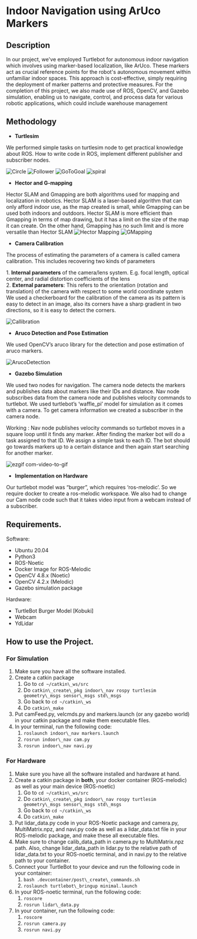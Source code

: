 # ﻿Indoor Navigation using ArUco Markers

## Description

In our project, we've employed Turtlebot for autonomous indoor navigation which involves using marker-based localization, like ArUco. These markers act as crucial reference points for the robot's autonomous movement within unfamiliar indoor spaces. This approach is cost-effective, simply requiring the deployment of marker patterns and protective measures. For the completion of this project, we also made use of ROS, OpenCV, and Gazebo simulation, enabling us to navigate, control, and process data for various robotic applications, which could include warehouse management

## Methodology

- **Turtlesim**

We performed simple tasks on turtlesim node to get practical knowledge about ROS.
How to write code in ROS, implement different publisher and subscriber nodes.

![Circle](https://github.com/shreyaskkk12/Indoor-Navigation-IvLabs/assets/128238705/0b62366a-62af-420b-8637-6cbe254db07c)
![Follower](https://github.com/shreyaskkk12/Indoor-Navigation-IvLabs/assets/128238705/cf1a9fab-80ef-4ff1-b149-fcc0a4eb88d7)
![GoToGoal](https://github.com/shreyaskkk12/Indoor-Navigation-IvLabs/assets/128238705/829176c4-1675-45ef-821f-0036aa4a9588)
![spiral](https://github.com/shreyaskkk12/Indoor-Navigation-IvLabs/assets/128238705/ac06461e-3083-4cb3-99f0-d0db776115a3)



- **Hector and G-mapping**

Hector SLAM and Gmapping are both algorithms used for mapping and localization in robotics. Hector SLAM is a laser-based algorithm that can only afford indoor use, as the map created is small, while Gmapping can be used both indoors and outdoors. Hector SLAM is more efficient than Gmapping in terms of map drawing, but it has a limit on the size of the map it can create. On the other hand, Gmapping has no such limit and is more versatile than Hector SLAM
![Hector Mapping](https://github.com/shreyaskkk12/Indoor-Navigation-IvLabs/assets/128238705/460920a5-6d15-4d2b-b6ef-1b3d86b5347e)
![GMapping](https://github.com/shreyaskkk12/Indoor-Navigation-IvLabs/assets/128238705/46dbf6e9-b57e-4bb1-a68d-d7ee38f8ce56)


- **Camera Calibration** 

The process of estimating the parameters of a camera is called camera calibration. This includes recovering two kinds of parameters 

1\. **Internal parameters** of the camera/lens system. E.g. focal length, optical center, and radial distortion coefficients of the lens                                                                 
2. **External parameters**: This refers to the orientation (rotation and translation) of the camera with respect to some world coordinate system                                                               We used a checkerboard for the calibration of the camera as its pattern is easy to detect in an image, also its corners have a sharp gradient in two directions, so it is easy to detect the corners. 

![Callibration](https://github.com/shreyaskkk12/Indoor-Navigation-IvLabs/assets/128238705/425b5acf-4fb0-4b32-b460-c4220e20e297)



- **Aruco Detection and Pose Estimation**

We used OpenCV’s aruco library for the detection and pose estimation of aruco markers.

![ArucoDetection](https://github.com/shreyaskkk12/Indoor-Navigation-IvLabs/assets/128238705/e2f04d65-2a48-43ef-8ab9-ec74e880b834)


- **Gazebo Simulation**

We used two nodes for navigation. The camera node detects the markers and publishes data about markers like their IDs and distance. Nav node subscribes data from the camera node and publishes velocity commands to turtlebot. 
We used turtlebot’s ‘waffle\_pi’ model for simulation as it comes with a camera. To get camera information we created a subscriber in the camera node.

Working :
Nav node publishes velocity commands so turtlebot moves in a square loop until it finds any marker.  After finding the marker bot will do a task assigned to that ID. We assign a simple task to each ID. The bot should go towards markers up to a certain distance and then again start searching for another marker. 

![ezgif com-video-to-gif](https://github.com/shreyaskkk12/Indoor-Navigation-IvLabs/assets/128238705/a21c4525-08ee-471b-933f-c309023ac8c0)


- **Implementation on Hardware**

Our turtlebot model was “burger”, which requires ‘ros-melodic’. So we require docker to create a ros-melodic workspace.
We also had to change our Cam node code such that it takes video input from a webcam instead of a subscriber.


## Requirements.

Software:

- Ubuntu 20.04
- Python3
- ROS-Noetic
- Docker Image for ROS-Melodic
- OpenCV 4.8.x (Noetic)
- OpenCV 4.2.x (Melodic)
- Gazebo simulation package 

Hardware:

- TurtleBot Burger Model [Kobuki]
- Webcam
- YdLidar

## How to use the Project.
### <a name="_q09s3zjlqn8o"></a>**For Simulation**
1. Make sure you have all the software installed.
1. Create a catkin package
   1. Go to `cd ~/catkin\_ws/src`
   1. Do `catkin\_create\_pkg indoor\_nav rospy turtlesim geometry\_msgs sensor\_msgs std\_msgs`
   1. Go back to `cd ~/catkin\_ws` 
   1. Do `catkin\_make`
1. Put camFeed.py, velcmds.py and markers.launch (or any gazebo world) in your catkin package and make them executable files.
1. In your terminal, run the following code:
   1. `roslaunch indoor\_nav markers.launch`
   1. `rosrun indoor\_nav cam.py`
   1. `rosrun indoor\_nav navi.py`

### <a name="_wwhunr977nm1"></a>**For Hardware**
1. Make sure you have all the software installed and hardware at hand.
1. Create a catkin package in **both**, your docker container (ROS-melodic) as well as your main device (ROS-noetic)
   1. Go to `cd ~/catkin\_ws/src`
   1. Do `catkin\_create\_pkg indoor\_nav rospy turtlesim geometry\_msgs sensor\_msgs std\_msgs`
   1. Go back to `cd ~/catkin\_ws `
   1. Do `catkin\_make`
1. Put lidar\_data.py code in your ROS-Noetic package and camera.py, MultiMatrix.npz, and navi.py code as well as a lidar\_data.txt file in your ROS-melodic package, and make these all executable files.
1. Make sure to change calib\_data\_path in camera.py to MultiMatrix.npz path. Also, change lidar\_data\_path in lidar.py to the relative path of lidar\_data.txt to your ROS-noetic terminal, and in navi.py to the relative path to your container.
1. Connect your TurtleBot to your device and run the following code in your container:
   1. `bash .devcontainer/post\_create\_commands.sh`
   1. `roslaunch turtlebot\_bringup minimal.launch`
1. In your ROS-noetic terminal, run the following code:
   1. `roscore`
   1. `rosrun lidar\_data.py`
1. In your container, run the following code:
   1. `roscore`
   1. `rosrun camera.py`
   1. `rosrun navi.py`

